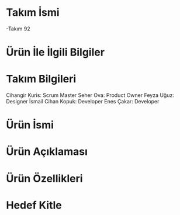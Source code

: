 # Takım İsmi
-Takım 92

# Ürün İle İlgili Bilgiler
# Takım Bilgileri

Cihangir Kuris: Scrum Master
Seher Ova: Product Owner
Feyza Uğuz: Designer
İsmail Cihan Kopuk: Developer
Enes Çakar: Developer

# Ürün İsmi

# Ürün Açıklaması

# Ürün Özellikleri

# Hedef Kitle
